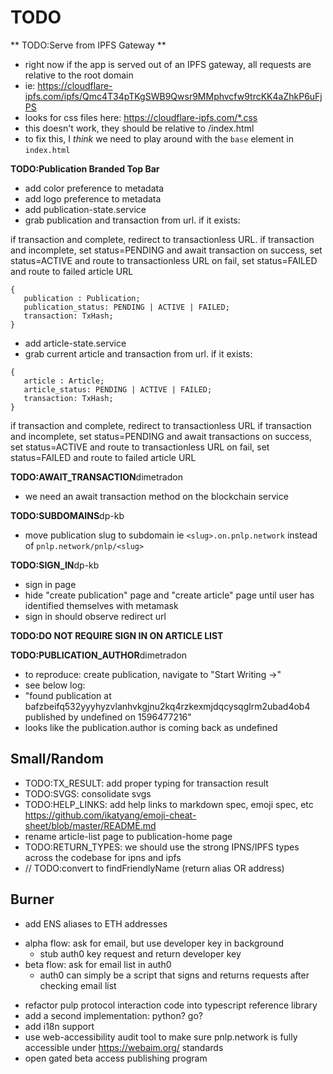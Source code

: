 # TODO

** TODO:Serve from IPFS Gateway **

- right now if the app is served out of an IPFS gateway, all requests are relative to the root domain
- ie: https://cloudflare-ipfs.com/ipfs/Qmc4T34pTKgSWB9Qwsr9MMphvcfw9trcKK4aZhkP6uFjPS
- looks for css files here: https://cloudflare-ipfs.com/*.css
- this doesn't work, they should be relative to /index.html
- to fix this, I _think_ we need to play around with the `base` element in `index.html`

**TODO:Publication Branded Top Bar**

- add color preference to metadata
- add logo preference to metadata
- add publication-state.service
- grab publication and transaction from url. if it exists:

if transaction and complete, redirect to transactionless URL.
if transaction and incomplete, set status=PENDING and await transaction
on success, set status=ACTIVE and route to transactionless URL
on fail, set status=FAILED and route to failed article URL

```
{
   publication : Publication;
   publication_status: PENDING | ACTIVE | FAILED;
   transaction: TxHash;
}
```

- add article-state.service
- grab current article and transaction from url. if it exists:

```
{
   article : Article;
   article_status: PENDING | ACTIVE | FAILED;
   transaction: TxHash;
}
```

if transaction and complete, redirect to transactionless URL
if transaction and incomplete, set status=PENDING and await transactions
on success, set status=ACTIVE and route to transactionless URL
on fail, set status=FAILED and route to failed article URL

**TODO:AWAIT_TRANSACTION**dimetradon

- we need an await transaction method on the blockchain service

**TODO:SUBDOMAINS**dp-kb

- move publication slug to subdomain ie `<slug>.on.pnlp.network` instead of `pnlp.network/pnlp/<slug>`

**TODO:SIGN_IN**dp-kb

- sign in page
- hide "create publication" page and "create article" page until user has identified themselves with metamask
- sign in should observe redirect url

**TODO:DO NOT REQUIRE SIGN IN ON ARTICLE LIST**

**TODO:PUBLICATION_AUTHOR**dimetradon

- to reproduce: create publication, navigate to "Start Writing ->"
- see below log:
- "found publication at bafzbeifq532yyyhyzvlanhvkgjnu2kq4rzkexmjdqcysqglrm2ubad4ob4 published by undefined on 1596477216"
- looks like the publication.author is coming back as undefined

## Small/Random

- TODO:TX_RESULT: add proper typing for transaction result
- TODO:SVGS: consolidate svgs
- TODO:HELP_LINKS: add help links to markdown spec, emoji spec, etc https://github.com/ikatyang/emoji-cheat-sheet/blob/master/README.md
- rename article-list page to publication-home page
- TODO:RETURN_TYPES: we should use the strong IPNS/IPFS types across the codebase for ipns and ipfs
- // TODO:convert to findFriendlyName (return alias OR address)

## Burner

- add ENS aliases to ETH addresses

* alpha flow: ask for email, but use developer key in background
  - stub auth0 key request and return developer key
* beta flow: ask for email list in auth0
  - auth0 can simply be a script that signs and returns requests after checking email list

- refactor pulp protocol interaction code into typescript reference library
- add a second implementation: python? go?
- add i18n support
- use web-accessibility audit tool to make sure pnlp.network is fully accessible under https://webaim.org/ standards
- open gated beta access publishing program
